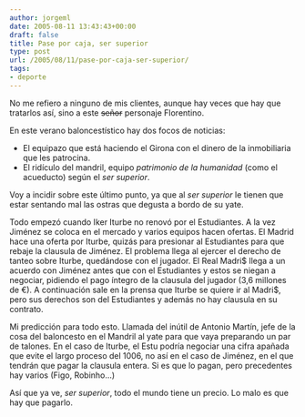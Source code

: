 ```yaml
---
author: jorgeml
date: 2005-08-11 13:43:43+00:00
draft: false
title: Pase por caja, ser superior
type: post
url: /2005/08/11/pase-por-caja-ser-superior/
tags:
- deporte
---
```


No me refiero a ninguno de mis clientes, aunque hay veces que hay que tratarlos así, sino a este ~~señor~~ personaje Florentino.

En este verano baloncestístico hay dos focos de noticias:

* El equipazo que está haciendo el Girona con el dinero de la inmobiliaria que les patrocina.
* El ridículo del mandril, equipo _patrimonio de la humanidad_ (como el acueducto) según el _ser superior_.

Voy a incidir sobre este último punto, ya que al _ser superior_ le tienen que estar sentando mal las ostras que degusta a bordo de su yate.

Todo empezó cuando Iker Iturbe no renovó por el Estudiantes. A la vez Jiménez se coloca en el mercado y varios equipos hacen ofertas. El Madrid hace una oferta por Iturbe, quizás para presionar al Estudiantes para que rebaje la clausula de Jiménez. El problema llega al ejercer el derecho de tanteo sobre Iturbe, quedándose con el jugador. El Real Madri$ llega a un acuerdo con Jiménez antes que con el Estudiantes y estos se niegan a negociar, pidiendo el pago íntegro de la clausula del jugador (3,6 millones de €). A continuación sale en la prensa que Iturbe se quiere ir al Madri$, pero sus derechos son del Estudiantes y además no hay clausula en su contrato.

Mi predicción para todo esto. Llamada del inútil de Antonio Martín, jefe de la cosa del baloncesto en el Mandril al yate para que vaya preparando un par de talones. En el caso de Iturbe, el Estu podría negociar una cifra apañada que evite el largo proceso del 1006, no así en el caso de Jiménez, en el que tendrán que pagar la clausula entera. Si es que lo pagan, pero precedentes hay varios (Figo, Robinho...)

Así que ya ve, _ser superior_, todo el mundo tiene un precio. Lo malo es que hay que pagarlo.
